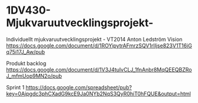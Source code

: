 1DV430-Mjukvaruutvecklingsprojekt-
==================================

Individuellt mjukvaruutvecklingsprojekt - VT2014 Anton Ledström
Vision 
https://docs.google.com/document/d/1ROYipytrAFmrzSQV1rlIjse823V1T16iGq75i17J_Aw/pub

Produkt backlog
https://docs.google.com/document/d/1V3J4tuIvCLJ_1fnAnbr8MqQEEQBZRoJ_mfmUop9MN2o/pub

Sprint 1
https://docs.google.com/spreadsheet/pub?key=0Aipgdc3phCXadG9kcE9Ja0NYb2NqS3QyR0hiT0hFQUE&output=html

